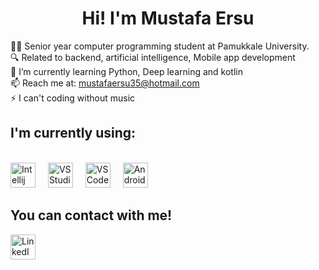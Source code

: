 <h1 align="center">Hi! I'm Mustafa Ersu </h1>

<p align="left">👨‍💻 Senior year computer programming student at Pamukkale University.<br>
🔍 Related to backend, artificial intelligence, Mobile app development<br>
🌱 I’m currently learning Python, Deep learning and kotlin<br>
📫 Reach me at: <a href="mailto:mustafaersu35@hotmail.com">mustafaersu35@hotmail.com</a><br>
⚡ I can't coding without music<br>
</p>
<h2 align="left">I'm currently using:</h2><br>
<div align="left">
  <img src="(https://www.stickpng.com/es/img/iconos-logotipos-emojis/companias-technologicas/logo-intellij-idea)" height="40" alt="Intellij Idea" />
  <img width="12" />
  <img src="(https://www.stickpng.com/es/img/iconos-logotipos-emojis/companias-technologicas/icono-del-logotipo-de-visual-studio)" height="40" alt="VS Studio" />
  <img width="12" />
  <img src="(https://www.stickpng.com/es/img/iconos-logotipos-emojis/ranunculos/miniatura-del-logotipo-de-visual-studio-code)" height="40" alt="VS Code" />
  <img width="12" />
  <img src="(https://www.stickpng.com/es/img/deporte/estudios-de-animacion/cabeza-android)" height="40" alt="Android Studio" />
  <img width="12" /
</div>

<h2 align="left">You can contact with me!</h2>
<div align="left">
  <a href="https://www.linkedin.com/in/mustafa-ersu-19a663296/" target="_blank">
    <img src="https://www.stickpng.com/es/img/comics-y-fantasia/scribblenauts/logotipo-de-la-aplicacion-de-linkedin" width="40" height="40" alt="LinkedIn" />
</div>
